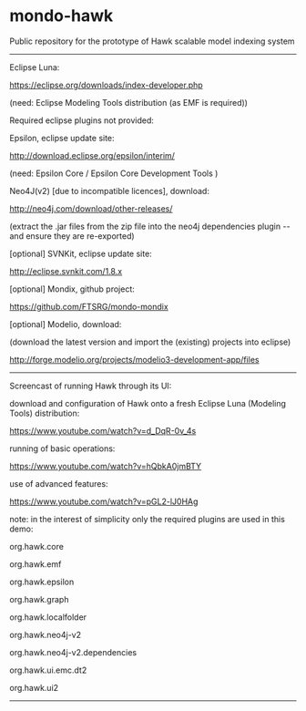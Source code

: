 mondo-hawk
==========

Public repository for the prototype of Hawk scalable model indexing system

--------------------------------------------------------------------------

Eclipse Luna:

https://eclipse.org/downloads/index-developer.php 

(need: Eclipse Modeling Tools distribution (as EMF is required))

Required eclipse plugins not provided:

Epsilon, eclipse update site:

http://download.eclipse.org/epsilon/interim/

(need: Epsilon Core / Epsilon Core Development Tools )

Neo4J(v2) [due to incompatible licences], download:

http://neo4j.com/download/other-releases/

(extract the .jar files from the zip file into the neo4j dependencies plugin -- and ensure they are re-exported)

[optional] SVNKit, eclipse update site:

http://eclipse.svnkit.com/1.8.x

[optional] Mondix, github project:

https://github.com/FTSRG/mondo-mondix

[optional] Modelio, download:

(download the latest version and import the (existing) projects into eclipse)

http://forge.modelio.org/projects/modelio3-development-app/files

--------------------------------------------------------------------------

Screencast of running Hawk through its UI:

download and configuration of Hawk onto a fresh Eclipse Luna (Modeling Tools) distribution:

https://www.youtube.com/watch?v=d_DqR-0v_4s

running of basic operations:

https://www.youtube.com/watch?v=hQbkA0jmBTY

use of advanced features:

https://www.youtube.com/watch?v=pGL2-lJ0HAg

note: in the interest of simplicity only the required plugins are used in this demo:

org.hawk.core

org.hawk.emf

org.hawk.epsilon

org.hawk.graph

org.hawk.localfolder

org.hawk.neo4j-v2

org.hawk.neo4j-v2.dependencies

org.hawk.ui.emc.dt2

org.hawk.ui2

--------------------------------------------------------------------------
